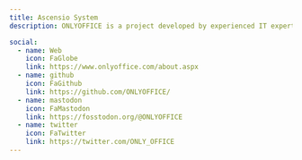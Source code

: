 ```yaml
---
title: Ascensio System
description: ONLYOFFICE is a project developed by experienced IT experts from Ascensio System SIA, leading IT company with headquarters in Riga, Latvia.

social:
  - name: Web
    icon: FaGlobe
    link: https://www.onlyoffice.com/about.aspx
  - name: github
    icon: FaGithub
    link: https://github.com/ONLYOFFICE/
  - name: mastodon
    icon: FaMastodon
    link: https://fosstodon.org/@ONLYOFFICE
  - name: twitter
    icon: FaTwitter
    link: https://twitter.com/ONLY_OFFICE
---
```

